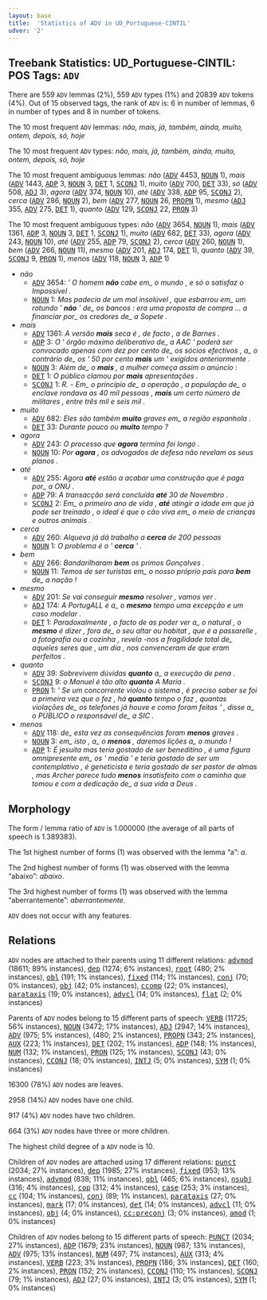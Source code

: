 ```yaml
---
layout: base
title:  'Statistics of ADV in UD_Portuguese-CINTIL'
udver: '2'
---
```


## Treebank Statistics: UD_Portuguese-CINTIL: POS Tags: `ADV`

There are 559 `ADV` lemmas (2%), 559 `ADV` types (1%) and 20839 `ADV` tokens (4%).
Out of 15 observed tags, the rank of `ADV` is: 6 in number of lemmas, 6 in number of types and 8 in number of tokens.

The 10 most frequent `ADV` lemmas: <em>não, mais, já, também, ainda, muito, ontem, depois, só, hoje</em>

The 10 most frequent `ADV` types:  <em>não, mais, já, também, ainda, muito, ontem, depois, só, hoje</em>

The 10 most frequent ambiguous lemmas: <em>não</em> (<tt><a href="pt_cintil-pos-ADV.html">ADV</a></tt> 4453, <tt><a href="pt_cintil-pos-NOUN.html">NOUN</a></tt> 1), <em>mais</em> (<tt><a href="pt_cintil-pos-ADV.html">ADV</a></tt> 1443, <tt><a href="pt_cintil-pos-ADP.html">ADP</a></tt> 3, <tt><a href="pt_cintil-pos-NOUN.html">NOUN</a></tt> 3, <tt><a href="pt_cintil-pos-DET.html">DET</a></tt> 1, <tt><a href="pt_cintil-pos-SCONJ.html">SCONJ</a></tt> 1), <em>muito</em> (<tt><a href="pt_cintil-pos-ADV.html">ADV</a></tt> 700, <tt><a href="pt_cintil-pos-DET.html">DET</a></tt> 33), <em>só</em> (<tt><a href="pt_cintil-pos-ADV.html">ADV</a></tt> 508, <tt><a href="pt_cintil-pos-ADJ.html">ADJ</a></tt> 3), <em>agora</em> (<tt><a href="pt_cintil-pos-ADV.html">ADV</a></tt> 374, <tt><a href="pt_cintil-pos-NOUN.html">NOUN</a></tt> 10), <em>até</em> (<tt><a href="pt_cintil-pos-ADV.html">ADV</a></tt> 338, <tt><a href="pt_cintil-pos-ADP.html">ADP</a></tt> 95, <tt><a href="pt_cintil-pos-SCONJ.html">SCONJ</a></tt> 2), <em>cerca</em> (<tt><a href="pt_cintil-pos-ADV.html">ADV</a></tt> 286, <tt><a href="pt_cintil-pos-NOUN.html">NOUN</a></tt> 2), <em>bem</em> (<tt><a href="pt_cintil-pos-ADV.html">ADV</a></tt> 277, <tt><a href="pt_cintil-pos-NOUN.html">NOUN</a></tt> 26, <tt><a href="pt_cintil-pos-PROPN.html">PROPN</a></tt> 1), <em>mesmo</em> (<tt><a href="pt_cintil-pos-ADJ.html">ADJ</a></tt> 355, <tt><a href="pt_cintil-pos-ADV.html">ADV</a></tt> 275, <tt><a href="pt_cintil-pos-DET.html">DET</a></tt> 1), <em>quanto</em> (<tt><a href="pt_cintil-pos-ADV.html">ADV</a></tt> 129, <tt><a href="pt_cintil-pos-SCONJ.html">SCONJ</a></tt> 22, <tt><a href="pt_cintil-pos-PRON.html">PRON</a></tt> 3)

The 10 most frequent ambiguous types:  <em>não</em> (<tt><a href="pt_cintil-pos-ADV.html">ADV</a></tt> 3654, <tt><a href="pt_cintil-pos-NOUN.html">NOUN</a></tt> 1), <em>mais</em> (<tt><a href="pt_cintil-pos-ADV.html">ADV</a></tt> 1361, <tt><a href="pt_cintil-pos-ADP.html">ADP</a></tt> 3, <tt><a href="pt_cintil-pos-NOUN.html">NOUN</a></tt> 3, <tt><a href="pt_cintil-pos-DET.html">DET</a></tt> 1, <tt><a href="pt_cintil-pos-SCONJ.html">SCONJ</a></tt> 1), <em>muito</em> (<tt><a href="pt_cintil-pos-ADV.html">ADV</a></tt> 682, <tt><a href="pt_cintil-pos-DET.html">DET</a></tt> 33), <em>agora</em> (<tt><a href="pt_cintil-pos-ADV.html">ADV</a></tt> 243, <tt><a href="pt_cintil-pos-NOUN.html">NOUN</a></tt> 10), <em>até</em> (<tt><a href="pt_cintil-pos-ADV.html">ADV</a></tt> 255, <tt><a href="pt_cintil-pos-ADP.html">ADP</a></tt> 79, <tt><a href="pt_cintil-pos-SCONJ.html">SCONJ</a></tt> 2), <em>cerca</em> (<tt><a href="pt_cintil-pos-ADV.html">ADV</a></tt> 260, <tt><a href="pt_cintil-pos-NOUN.html">NOUN</a></tt> 1), <em>bem</em> (<tt><a href="pt_cintil-pos-ADV.html">ADV</a></tt> 266, <tt><a href="pt_cintil-pos-NOUN.html">NOUN</a></tt> 11), <em>mesmo</em> (<tt><a href="pt_cintil-pos-ADV.html">ADV</a></tt> 201, <tt><a href="pt_cintil-pos-ADJ.html">ADJ</a></tt> 174, <tt><a href="pt_cintil-pos-DET.html">DET</a></tt> 1), <em>quanto</em> (<tt><a href="pt_cintil-pos-ADV.html">ADV</a></tt> 39, <tt><a href="pt_cintil-pos-SCONJ.html">SCONJ</a></tt> 9, <tt><a href="pt_cintil-pos-PRON.html">PRON</a></tt> 1), <em>menos</em> (<tt><a href="pt_cintil-pos-ADV.html">ADV</a></tt> 118, <tt><a href="pt_cintil-pos-NOUN.html">NOUN</a></tt> 3, <tt><a href="pt_cintil-pos-ADP.html">ADP</a></tt> 1)


* <em>não</em>
  * <tt><a href="pt_cintil-pos-ADV.html">ADV</a></tt> 3654: <em>' O homem <b>não</b> cabe em_ o mundo , e só o satisfaz o Impossível .</em>
  * <tt><a href="pt_cintil-pos-NOUN.html">NOUN</a></tt> 1: <em>Mas padecia de um mal insolúvel , que esbarrou em_ um rotundo ' <b>não</b> ' de_ os bancos : era uma proposta de compra ... a financiar por_ os credores de_ a Sopete .</em>
* <em>mais</em>
  * <tt><a href="pt_cintil-pos-ADV.html">ADV</a></tt> 1361: <em>A versão <b>mais</b> seca é , de facto , a de Barnes .</em>
  * <tt><a href="pt_cintil-pos-ADP.html">ADP</a></tt> 3: <em>O ' órgão máximo deliberativo de_ a AAC ' poderá ser convocado apenas com dez por cento de_ os sócios efectivos , a_ o contrário de_ os ' 50 por cento <b>mais</b> um ' exigidos anteriormente .</em>
  * <tt><a href="pt_cintil-pos-NOUN.html">NOUN</a></tt> 3: <em>Além de_ o <b>mais</b> , a mulher começa assim o anúncio :</em>
  * <tt><a href="pt_cintil-pos-DET.html">DET</a></tt> 1: <em>O público clamou por <b>mais</b> apresentações .</em>
  * <tt><a href="pt_cintil-pos-SCONJ.html">SCONJ</a></tt> 1: <em>R. - Em_ o princípio de_ a operação , a população de_ o enclave rondava as 40 mil pessoas , <b>mais</b> um certo número de militares , entre três mil e seis mil .</em>
* <em>muito</em>
  * <tt><a href="pt_cintil-pos-ADV.html">ADV</a></tt> 682: <em>Eles são também <b>muito</b> graves em_ a região espanhola .</em>
  * <tt><a href="pt_cintil-pos-DET.html">DET</a></tt> 33: <em>Durante pouco ou <b>muito</b> tempo ?</em>
* <em>agora</em>
  * <tt><a href="pt_cintil-pos-ADV.html">ADV</a></tt> 243: <em>O processo que <b>agora</b> termina foi longo .</em>
  * <tt><a href="pt_cintil-pos-NOUN.html">NOUN</a></tt> 10: <em>Por <b>agora</b> , os advogados de defesa não revelam os seus planos .</em>
* <em>até</em>
  * <tt><a href="pt_cintil-pos-ADV.html">ADV</a></tt> 255: <em>Agora <b>até</b> estão a acabar uma construção que é paga por_ a ONU .</em>
  * <tt><a href="pt_cintil-pos-ADP.html">ADP</a></tt> 79: <em>A transacção será concluída <b>até</b> 30 de Novembro .</em>
  * <tt><a href="pt_cintil-pos-SCONJ.html">SCONJ</a></tt> 2: <em>Em_ o primeiro ano de vida , <b>até</b> atingir a idade em que já pode ser treinado , o ideal é que o cão viva em_ o meio de crianças e outros animais .</em>
* <em>cerca</em>
  * <tt><a href="pt_cintil-pos-ADV.html">ADV</a></tt> 260: <em>Alqueva já dá trabalho a <b>cerca</b> de 200 pessoas</em>
  * <tt><a href="pt_cintil-pos-NOUN.html">NOUN</a></tt> 1: <em>O problema é o ' <b>cerca</b> ' .</em>
* <em>bem</em>
  * <tt><a href="pt_cintil-pos-ADV.html">ADV</a></tt> 266: <em>Bandarilharam <b>bem</b> os primos Gonçalves .</em>
  * <tt><a href="pt_cintil-pos-NOUN.html">NOUN</a></tt> 11: <em>Temos de ser turistas em_ o nosso próprio país para <b>bem</b> de_ a nação !</em>
* <em>mesmo</em>
  * <tt><a href="pt_cintil-pos-ADV.html">ADV</a></tt> 201: <em>Se vai conseguir <b>mesmo</b> resolver , vamos ver .</em>
  * <tt><a href="pt_cintil-pos-ADJ.html">ADJ</a></tt> 174: <em>A PortugALL é a_ o <b>mesmo</b> tempo uma excepção e um caso modelar .</em>
  * <tt><a href="pt_cintil-pos-DET.html">DET</a></tt> 1: <em>Paradoxalmente , o facto de as poder ver a_ o natural , o <b>mesmo</b> é dizer , fora de_ o seu altar ou habitat , que é a passarelle , a fotografia ou a cozinha , revela -nos a fragilidade total de_ aqueles seres que , um dia , nos convenceram de que eram perfeitos .</em>
* <em>quanto</em>
  * <tt><a href="pt_cintil-pos-ADV.html">ADV</a></tt> 39: <em>Sobrevivem dúvidas <b>quanto</b> a_ a execução de pena .</em>
  * <tt><a href="pt_cintil-pos-SCONJ.html">SCONJ</a></tt> 9: <em>o Manuel é tão alto <b>quanto</b> A Maria .</em>
  * <tt><a href="pt_cintil-pos-PRON.html">PRON</a></tt> 1: <em>' Se um concorrente violou o sistema , é preciso saber se foi a primeira vez que o fez , há <b>quanto</b> tempo o faz , quantas violações de_ os telefones já houve e como foram feitas ' , disse a_ o PÚBLICO o responsável de_ a SIC .</em>
* <em>menos</em>
  * <tt><a href="pt_cintil-pos-ADV.html">ADV</a></tt> 118: <em>de_ esta vez as consequências foram <b>menos</b> graves .</em>
  * <tt><a href="pt_cintil-pos-NOUN.html">NOUN</a></tt> 3: <em>em_ isto , a_ o <b>menos</b> , daremos lições a_ o mundo !</em>
  * <tt><a href="pt_cintil-pos-ADP.html">ADP</a></tt> 1: <em>É jesuíta mas teria gostado de ser beneditino , é uma figura omnipresente em_ os ' media ' e teria gostado de ser um contemplativo , é geneticista e teria gostado de ser pastor de almas , mas Archer parece tudo <b>menos</b> insatisfeito com o caminho que tomou e com a dedicação de_ a sua vida a Deus .</em>

## Morphology

The form / lemma ratio of `ADV` is 1.000000 (the average of all parts of speech is 1.389383).

The 1st highest number of forms (1) was observed with the lemma “a”: <em>a</em>.

The 2nd highest number of forms (1) was observed with the lemma “abaixo”: <em>abaixo</em>.

The 3rd highest number of forms (1) was observed with the lemma “aberrantemente”: <em>aberrantemente</em>.

`ADV` does not occur with any features.


## Relations

`ADV` nodes are attached to their parents using 11 different relations: <tt><a href="pt_cintil-dep-advmod.html">advmod</a></tt> (18611; 89% instances), <tt><a href="pt_cintil-dep-dep.html">dep</a></tt> (1274; 6% instances), <tt><a href="pt_cintil-dep-root.html">root</a></tt> (480; 2% instances), <tt><a href="pt_cintil-dep-obl.html">obl</a></tt> (191; 1% instances), <tt><a href="pt_cintil-dep-fixed.html">fixed</a></tt> (114; 1% instances), <tt><a href="pt_cintil-dep-conj.html">conj</a></tt> (70; 0% instances), <tt><a href="pt_cintil-dep-obj.html">obj</a></tt> (42; 0% instances), <tt><a href="pt_cintil-dep-ccomp.html">ccomp</a></tt> (22; 0% instances), <tt><a href="pt_cintil-dep-parataxis.html">parataxis</a></tt> (19; 0% instances), <tt><a href="pt_cintil-dep-advcl.html">advcl</a></tt> (14; 0% instances), <tt><a href="pt_cintil-dep-flat.html">flat</a></tt> (2; 0% instances)

Parents of `ADV` nodes belong to 15 different parts of speech: <tt><a href="pt_cintil-pos-VERB.html">VERB</a></tt> (11725; 56% instances), <tt><a href="pt_cintil-pos-NOUN.html">NOUN</a></tt> (3472; 17% instances), <tt><a href="pt_cintil-pos-ADJ.html">ADJ</a></tt> (2947; 14% instances), <tt><a href="pt_cintil-pos-ADV.html">ADV</a></tt> (975; 5% instances),  (480; 2% instances), <tt><a href="pt_cintil-pos-PROPN.html">PROPN</a></tt> (343; 2% instances), <tt><a href="pt_cintil-pos-AUX.html">AUX</a></tt> (223; 1% instances), <tt><a href="pt_cintil-pos-DET.html">DET</a></tt> (202; 1% instances), <tt><a href="pt_cintil-pos-ADP.html">ADP</a></tt> (148; 1% instances), <tt><a href="pt_cintil-pos-NUM.html">NUM</a></tt> (132; 1% instances), <tt><a href="pt_cintil-pos-PRON.html">PRON</a></tt> (125; 1% instances), <tt><a href="pt_cintil-pos-SCONJ.html">SCONJ</a></tt> (43; 0% instances), <tt><a href="pt_cintil-pos-CCONJ.html">CCONJ</a></tt> (18; 0% instances), <tt><a href="pt_cintil-pos-INTJ.html">INTJ</a></tt> (5; 0% instances), <tt><a href="pt_cintil-pos-SYM.html">SYM</a></tt> (1; 0% instances)

16300 (78%) `ADV` nodes are leaves.

2958 (14%) `ADV` nodes have one child.

917 (4%) `ADV` nodes have two children.

664 (3%) `ADV` nodes have three or more children.

The highest child degree of a `ADV` node is 10.

Children of `ADV` nodes are attached using 17 different relations: <tt><a href="pt_cintil-dep-punct.html">punct</a></tt> (2034; 27% instances), <tt><a href="pt_cintil-dep-dep.html">dep</a></tt> (1985; 27% instances), <tt><a href="pt_cintil-dep-fixed.html">fixed</a></tt> (953; 13% instances), <tt><a href="pt_cintil-dep-advmod.html">advmod</a></tt> (838; 11% instances), <tt><a href="pt_cintil-dep-obl.html">obl</a></tt> (465; 6% instances), <tt><a href="pt_cintil-dep-nsubj.html">nsubj</a></tt> (316; 4% instances), <tt><a href="pt_cintil-dep-cop.html">cop</a></tt> (312; 4% instances), <tt><a href="pt_cintil-dep-case.html">case</a></tt> (253; 3% instances), <tt><a href="pt_cintil-dep-cc.html">cc</a></tt> (104; 1% instances), <tt><a href="pt_cintil-dep-conj.html">conj</a></tt> (89; 1% instances), <tt><a href="pt_cintil-dep-parataxis.html">parataxis</a></tt> (27; 0% instances), <tt><a href="pt_cintil-dep-mark.html">mark</a></tt> (17; 0% instances), <tt><a href="pt_cintil-dep-det.html">det</a></tt> (14; 0% instances), <tt><a href="pt_cintil-dep-advcl.html">advcl</a></tt> (11; 0% instances), <tt><a href="pt_cintil-dep-obj.html">obj</a></tt> (4; 0% instances), <tt><a href="pt_cintil-dep-cc-preconj.html">cc:preconj</a></tt> (3; 0% instances), <tt><a href="pt_cintil-dep-amod.html">amod</a></tt> (1; 0% instances)

Children of `ADV` nodes belong to 15 different parts of speech: <tt><a href="pt_cintil-pos-PUNCT.html">PUNCT</a></tt> (2034; 27% instances), <tt><a href="pt_cintil-pos-ADP.html">ADP</a></tt> (1679; 23% instances), <tt><a href="pt_cintil-pos-NOUN.html">NOUN</a></tt> (987; 13% instances), <tt><a href="pt_cintil-pos-ADV.html">ADV</a></tt> (975; 13% instances), <tt><a href="pt_cintil-pos-NUM.html">NUM</a></tt> (497; 7% instances), <tt><a href="pt_cintil-pos-AUX.html">AUX</a></tt> (313; 4% instances), <tt><a href="pt_cintil-pos-VERB.html">VERB</a></tt> (223; 3% instances), <tt><a href="pt_cintil-pos-PROPN.html">PROPN</a></tt> (186; 3% instances), <tt><a href="pt_cintil-pos-DET.html">DET</a></tt> (160; 2% instances), <tt><a href="pt_cintil-pos-PRON.html">PRON</a></tt> (152; 2% instances), <tt><a href="pt_cintil-pos-CCONJ.html">CCONJ</a></tt> (110; 1% instances), <tt><a href="pt_cintil-pos-SCONJ.html">SCONJ</a></tt> (79; 1% instances), <tt><a href="pt_cintil-pos-ADJ.html">ADJ</a></tt> (27; 0% instances), <tt><a href="pt_cintil-pos-INTJ.html">INTJ</a></tt> (3; 0% instances), <tt><a href="pt_cintil-pos-SYM.html">SYM</a></tt> (1; 0% instances)

